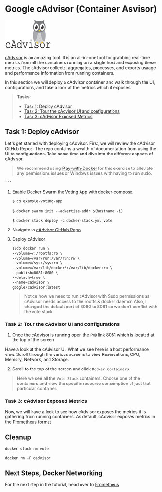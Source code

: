 # Google cAdvisor (Container Asvisor)

<img src="https://raw.githubusercontent.com/56kcloud/Training/master/img/cadvisor-logo.png" alt="cAdvisor Logo" width="150" height="99"> 

[cAdvisor](https://hub.docker.com/r/google/cadvisor/) is an amazing tool. It is an all-in-one tool for grabbing real-time metrics from all the containers running on a single host and exposing these metrics. The cAdvisor collects, aggregates, processes, and exports usaage and performance information from running containers.

In this section we will deploy a cAdvisor container and walk through the UI, configurations, and take a look at the metrics which it exposes.

> **Tasks**:
>
>
> * [Task 1: Deploy cAdvisor](#Task_1)
> * [Task 2: Tour the cAdvisor UI and configurations](#Task_2)
> * [Task 3: cAdvisor Exposed Metrics](#Task_3)

## <a name="Task_1"></a>Task 1: Deploy cAdvisor

Let's get started with deploying cAdvisor. First, we will review the cAdvisor GitHub Repos. The repo contains a wealth of documentation from using the UI to configurations. Take some time and dive into the different aspects of cAdvisor.

> We recommend using [Play-with-Docker](https://labs.play-with-docker.com/) for this exercise to alleviate any permissions issues or Windows issues with having to run sudo.

    ```

1. Enable Docker Swarm the Voting App with docker-compose.

    ```
    $ cd example-voting-app

    $ docker swarm init --advertise-addr $(hostname -i)

    $ docker stack deploy -c docker-stack.yml vote
    
    ```

3. Navigate to [cAdvisor GitHub Repo](https://github.com/google/cadvisor)


4. Deploy cAdvisor

    ```
    sudo docker run \
    --volume=/:/rootfs:ro \
    --volume=/var/run:/var/run:rw \
    --volume=/sys:/sys:ro \
    --volume=/var/lib/docker/:/var/lib/docker:ro \
    --publish=8081:8080 \
    --detach=true \
    --name=cadvisor \
    google/cadvisor:latest
    ```
    
    > Notice how we need to run cAdvisor with Sudo permissions as cAdvisor needs access to the rootfs & docker daemon
    > Also, I changed the default port of 8080 to 8081 so we don't conflict with the vote stack

### <a name="Task_2"></a>Task 2: Tour the cAdvisor UI and configurations

1. Once the cAdvisor is running open the `PWD` link 8081 which is located at the top of the screen

Have a look at the cAdvisor UI. What we see here is a host performance view. Scroll through the various screens to view Reservations, CPU, Memory, Network, and Storage.

2. Scroll to the top of the screen and click `Docker Containers`

> Here we see all the `Vote Stack` containers. Choose one of the containers and view the specific resource consumption of just that particular container.


### <a name="Task_3"></a>Task 3: cAdvisor Exposed Metrics

Now, we will have a look to see how cAdvisor exposes the metrics it is gathering from running containers. As default, cAdvisor exposes metrics in the [Prometheus format](https://prometheus.io/docs/instrumenting/writing_exporters/)

## Cleanup

```
docker stack rm vote
````

```
docker rm -F cadvisor
``` 


## Next Steps, Docker Networking
For the next step in the tutorial, head over to [Prometheus](./monitoring-stack.md)

